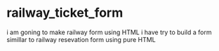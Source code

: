 # railway_ticket_form
i am goning to make railway form using HTML
i have try to build a form simillar to railway resevation form using pure HTML
